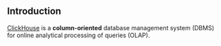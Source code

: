 ## Introduction

[ClickHouse](https://clickhouse.com) is a **column-oriented** database management system (DBMS) for online analytical processing of queries (OLAP).







